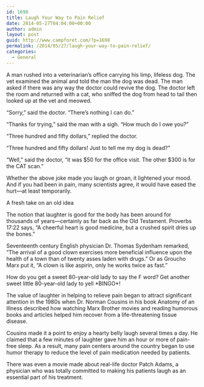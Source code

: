 ```yaml
---
id: 1698
title: Laugh Your Way to Pain Relief
date: 2014-05-27T04:04:00+00:00
author: admin
layout: post
guid: http://www.campforet.com/?p=1698
permalink: /2014/05/27/laugh-your-way-to-pain-relief/
categories:
  - General
---
```

A man rushed into a veterinarian&#8217;s office carrying his limp, lifeless dog. The vet examined the animal and told the man the dog was dead. The man asked if there was any way the doctor could revive the dog. The doctor left the room and returned with a cat, who sniffed the dog from head to tail then looked up at the vet and meowed.

&#8220;Sorry,&#8221; said the doctor. &#8220;There&#8217;s nothing I can do.&#8221;
  
&#8220;Thanks for trying,&#8221; said the man with a sigh. &#8220;How much do I owe you?&#8221;
  
&#8220;Three hundred and fifty dollars,&#8221; replied the doctor.
  
&#8220;Three hundred and fifty dollars! Just to tell me my dog is dead?&#8221;
  
&#8220;Well,&#8221; said the doctor, &#8220;it was $50 for the office visit. The other $300 is for the CAT scan.&#8221;

Whether the above joke made you laugh or groan, it lightened your mood. And if you had been in pain, many scientists agree, it would have eased the hurt—at least temporarily.

A fresh take on an old idea

The notion that laughter is good for the body has been around for thousands of years—certainly as far back as the Old Testament. Proverbs 17:22 says, &#8220;A cheerful heart is good medicine, but a crushed spirit dries up the bones.&#8221;

Seventeenth century English physician Dr. Thomas Sydenham remarked, &#8220;The arrival of a good clown exercises more beneficial influence upon the health of a town than of twenty asses laden with drugs.&#8221; Or as Groucho Marx put it, &#8220;A clown is like aspirin, only he works twice as fast.&#8221;

How do you get a sweet 80-year-old lady to say the F word? Get another sweet little 80-year-old lady to yell \*BINGO\*!

The value of laughter in helping to relieve pain began to attract significant attention in the 1980s when Dr. Norman Cousins in his book Anatomy of an Illness described how watching Marx Brother movies and reading humorous books and articles helped him recover from a life-threatening tissue disease.

Cousins made it a point to enjoy a hearty belly laugh several times a day. He claimed that a few minutes of laughter gave him an hour or more of pain-free sleep. As a result, many pain centers around the country began to use humor therapy to reduce the level of pain medication needed by patients.

There was even a movie made about real-life doctor Patch Adams, a physician who was totally committed to making his patients laugh as an essential part of his treatment.
